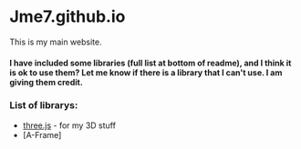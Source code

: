 # Jme7.github.io
This is my main website.

#### I have included some libraries (full list at bottom of readme), and I think it is ok to use them? Let me know if there is a library that I can't use. I am giving them credit.

### List of librarys:
- [three.js](https://threejs.org/) - for my 3D stuff
- [A-Frame]
